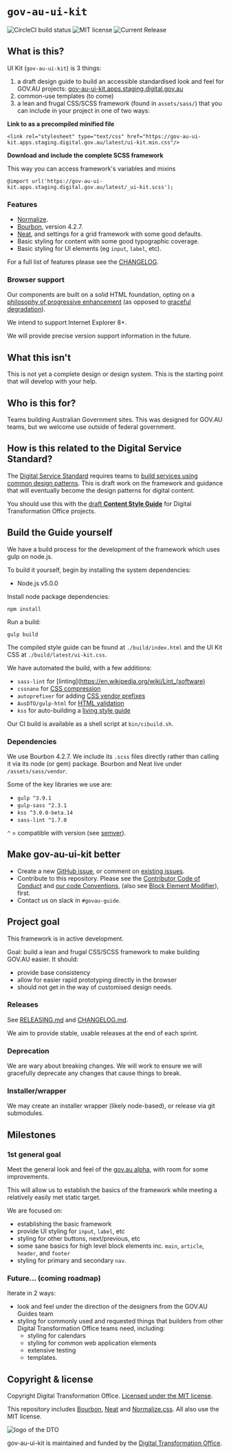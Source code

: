 # `gov-au-ui-kit`

![CircleCI build status](https://circleci.com/gh/AusDTO/gov-au-ui-kit.svg?style=shield) ![MIT license](http://img.shields.io/badge/license-MIT-brightgreen.svg) ![Current Release](https://img.shields.io/github/release/AusDTO/gov-au-ui-kit.svg?maxAge=2592000)

## What is this?

UI Kit (`gov-au-ui-kit`) is 3 things:

1. a draft design guide to build an accessible standardised look and feel for GOV.AU projects: [gov-au-ui-kit.apps.staging.digital.gov.au](http://gov-au-ui-kit.apps.staging.digital.gov.au/)
2. common-use templates (to come)
3. a lean and frugal CSS/SCSS framework (found in `assets/sass/`) that you can
include in your project in one of two ways:

**Link to as a precompiled minified file**

```
<link rel="stylesheet" type="text/css" href="https://gov-au-ui-kit.apps.staging.digital.gov.au/latest/ui-kit.min.css"/>
```

**Download and include the complete SCSS framework**

This way you can access framework's variables and mixins

```
@import url('https://gov-au-ui-kit.apps.staging.digital.gov.au/latest/_ui-kit.scss');
```

### Features

- [Normalize](https://necolas.github.io/normalize.css/).
- [Bourbon](http://bourbon.io/), version 4.2.7.
- [Neat](http://neat.bourbon.io/), and settings for a grid framework with some good defaults.
- Basic styling for content with some good typographic coverage.
- Basic styling for UI elements (eg `input`, `label`, etc).

For a full list of features please see the [CHANGELOG](CHANGELOG.md).

### Browser support

Our components are built on a solid HTML foundation, opting on a [philosophy of progressive enhancement](https://en.wikipedia.org/wiki/Progressive_enhancement) (as opposed to [graceful degradation](https://en.wikipedia.org/wiki/Fault_tolerance)).

We intend to support Internet Explorer 8+.

We will provide precise version support information in the future.

## What this isn't

This is not yet a complete design or design system. This is the starting point that will develop with your help.

## Who is this for?

Teams building Australian Government sites. This was designed for GOV.AU teams, but we welcome use outside of federal government.

## How is this related to the Digital Service Standard?

The [Digital Service Standard](https://www.dto.gov.au/standard/) requires teams to [build services using common design patterns](https://www.dto.gov.au/standard/6-consistent-and-responsive/). This is draft work on the framework and guidance that will eventually become the design patterns for digital content.

You should use this with the [draft **Content Style Guide**](http://content-style-guide.apps.staging.digital.gov.au/) for Digital Transformation Office projects.

## Build the Guide yourself

We have a build process for the development of the framework which uses gulp on node.js.

To build it yourself, begin by installing the system dependencies:
- Node.js v5.0.0

Install node package dependencies:

```
npm install
```

Run a build:

```
gulp build
```

The compiled style guide can be found at `./build/index.html` and the UI Kit CSS
at `./build/latest/ui-kit.css`.

We have automated the build, with a few additions:

- `sass-lint` for [linting](https://en.wikipedia.org/wiki/Lint_(software)
- `cssnano` for [CSS compression](http://cssnano.co/)
- `autoprefixer` for adding [CSS vendor prefixes](https://autoprefixer.github.io/)
- `AusDTO/gulp-html` for [HTML validation](https://github.com/AusDTO/gulp-html)
- `kss` for auto-building a [living style guide](http://warpspire.com/kss/)

Our CI build is available as a shell script at `bin/cibuild.sh`.

### Dependencies

We use Bourbon 4.2.7. We include its `.scss` files directly rather than calling it via its node (or gem) package. Bourbon and Neat live under `/assets/sass/vendor`.

Some of the key libraries we use are:
- `gulp ^3.9.1`
- `gulp-sass ^2.3.1`
- `kss ^3.0.0-beta.14`
- `sass-lint ^1.7.0`

`^` = compatible with version (see [semver](https://docs.npmjs.com/misc/semver#caret-ranges-123-025-004)).

## Make gov-au-ui-kit better

- Create a new [GitHub issue](https://github.com/AusDTO/gov-au-ui-kit/issues/new), or comment on [existing issues](https://github.com/AusDTO/gov-au-ui-kit/issues).
- Contribute to this repository. Please see the [Contributor Code of Conduct](code_of_conduct.md) and [our code Conventions](conventions.md), (also see [Block Element Modifier](http://getbem.com/)), first.
- Contact us on slack in `#govau-guide`.

## Project goal

This framework is in active development.

Goal: build a lean and frugal CSS/SCSS framework to make building GOV.AU easier. It should:

- provide base consistency
- allow for easier rapid prototyping directly in the browser
- should not get in the way of customised design needs.

### Releases

See [RELEASING.md](RELEASING.md) and [CHANGELOG.md](CHANGELOG.md).

We aim to provide stable, usable releases at the end of each sprint.

### Deprecation

We are wary about breaking changes. We will work to ensure we will gracefully deprecate any changes that cause things to break.

### Installer/wrapper

We may create an installer wrapper (likely node-based), or release via git submodules.

## Milestones

### 1st general goal

Meet the general look and feel of the [gov.au alpha](http://gov.au/alpha), with room for some improvements.

This will allow us to establish the basics of the framework while meeting a relatively easily met static target.

We are focused on:

- establishing the basic framework
- provide UI styling for `input`, `label`, etc
- styling for other buttons, next/previous, etc
- some sane basics for high level block elements inc. `main`, `article`, `header`, and `footer`
- styling for primary and secondary `nav`.

### Future… (coming roadmap)

Iterate in 2 ways:

- look and feel under the direction of the designers from the GOV.AU Guides team
- styling for commonly used and requested things that builders from other Digital Transformation Office teams need, including:
  - styling for calendars
  - styling for common web application elements
  - extensive testing
  - templates.

## Copyright & license

Copyright Digital Transformation Office. [Licensed under the MIT license](https://github.com/AusDTO/gov-au-ui-kit/blob/master/LICENSE).

This repository includes [Bourbon](http://bourbon.io/), [Neat](http://neat.bourbon.io/) and [Normalize.css](https://necolas.github.io/normalize.css/). All also use the MIT license.

![](https://www.dto.gov.au/images/govt-crest.png "logo of the DTO")

gov-au-ui-kit is maintained and funded by the [Digital Transformation Office](https://www.dto.gov.au/).
